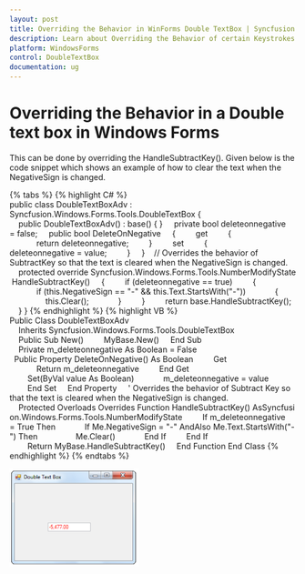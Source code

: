 ```yaml
---
layout: post
title: Overriding the Behavior in WinForms Double TextBox | Syncfusion
description: Learn about Overriding the Behavior of certain Keystrokes in a Doubletextbox support in Syncfusion Windows Forms Double TextBox control and more details.
platform: WindowsForms
control: DoubleTextBox
documentation: ug
---
```

# Overriding the Behavior in a Double text box in Windows Forms

This can be done by overriding the HandleSubtractKey(). Given below is the code snippet which shows an example of how to clear the text when the NegativeSign is changed.

{% tabs %}
{% highlight C# %}  
public class DoubleTextBoxAdv : Syncfusion.Windows.Forms.Tools.DoubleTextBox
{
    public DoubleTextBoxAdv() : base() { }
    private bool deleteonnegative = false;
    public bool DeleteOnNegative
    {
        get
        {
            return deleteonnegative;
        }
        set
        {
            deleteonnegative = value;
        }
    }
    // Overrides the behavior of SubtractKey so that the text is cleared when the NegativeSign is changed.
    protected override Syncfusion.Windows.Forms.Tools.NumberModifyState HandleSubtractKey()
    {
        if (deleteonnegative == true)
        {
            if (this.NegativeSign == "-" && this.Text.StartsWith("-"))
            {
                this.Clear();
            }
        }
        return base.HandleSubtractKey();
    }
}
{% endhighlight %}
{% highlight VB %} 
Public Class DoubleTextBoxAdv
    Inherits Syncfusion.Windows.Forms.Tools.DoubleTextBox
    Public Sub New()
        MyBase.New()
    End Sub
    Private m_deleteonnegative As Boolean = False
    Public Property DeleteOnNegative() As Boolean
        Get
            Return m_deleteonnegative
        End Get
        Set(ByVal value As Boolean)
            m_deleteonnegative = value
        End Set
    End Property
    ' Overrides the behavior of Subtract Key so that the text is cleared when the NegativeSign is changed.
    Protected Overloads Overrides Function HandleSubtractKey() AsSyncfusion.Windows.Forms.Tools.NumberModifyState
        If m_deleteonnegative = True Then
            If Me.NegativeSign = "-" AndAlso Me.Text.StartsWith("-") Then
                Me.Clear()
            End If
        End If
        Return MyBase.HandleSubtractKey()
    End Function
End Class
{% endhighlight %}
{% endtabs %}

![Double text box key strokes](DoubleTextBox-images/DoubleTextBox_img5.png)

